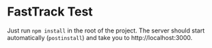 # FastTrack Test

Just run `npm install` in the root of the project. The server should start automatically (`postinstall`) and take you to http://localhost:3000.
